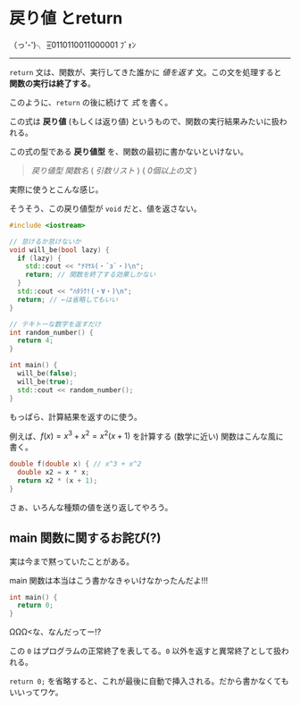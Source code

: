 # 戻り値 とreturn

（っ'-')╮ =͟͟͞͞0110110011000001 ﾌﾞｫﾝ

---

`return` 文は、関数が、実行してきた誰かに *値を返す* 文。この文を処理すると **関数の実行は終了する**。

このように、`return` の後に続けて *式* を書く。

この式は **戻り値** (もしくは返り値) というもので、関数の実行結果みたいに扱われる。

この式の型である **戻り値型** を、関数の最初に書かないといけない。

> *戻り値型* *関数名* ( *引数リスト* ) { *0個以上の文* }

実際に使うとこんな感じ。

そうそう、この戻り値型が `void` だと、値を返さない。

```cpp
#include <iostream>

// 怠けるか怠けないか
void will_be(bool lazy) {
  if (lazy) {
    std::cout << "ﾅﾏｹﾙ(・´з`・)\n";
    return; // 関数を終了する効果しかない
  }
  std::cout << "ﾊﾀﾗｸ!(・∀・)\n";
  return; // ←は省略してもいい
}

// テキトーな数字を返すだけ
int random_number() {
  return 4;
}

int main() {
  will_be(false);
  will_be(true);
  std::cout << random_number();
}
```

もっぱら、計算結果を返すのに使う。

例えば、$f(x) = x^3 + x^2 = x^2 (x + 1)$ を計算する (数学に近い) 関数はこんな風に書く。

```cpp
double f(double x) { // x^3 + x^2
  double x2 = x * x;
  return x2 * (x + 1);
}
```

さぁ、いろんな種類の値を送り返してやろう。

## main 関数に関するお詫び(?)

実は今まで黙っていたことがある。

main 関数は本当はこう書かなきゃいけなかったんだよ!!!

```cpp
int main() {
  return 0;
}
```

ΩΩΩ<な、なんだってー!?

この `0` はプログラムの正常終了を表してる。`0` 以外を返すと異常終了として扱われる。

`return 0;` を省略すると、これが最後に自動で挿入される。だから書かなくてもいいってワケ。
